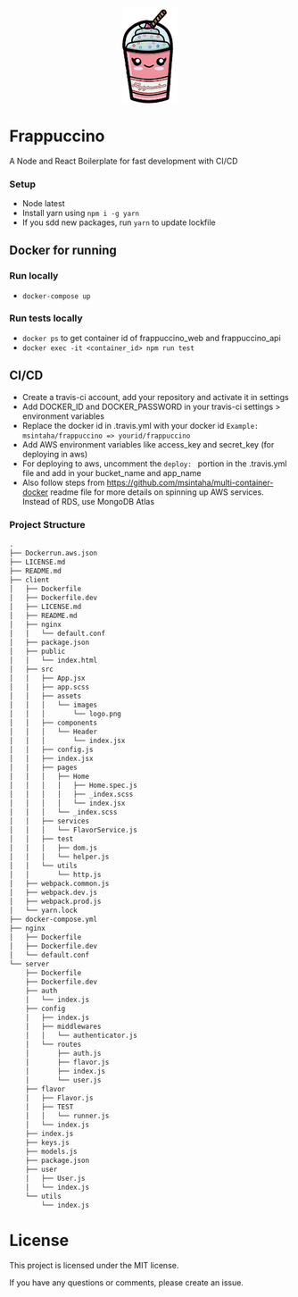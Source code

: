 <p align="center">
  <img width="100" src="https://raw.githubusercontent.com/msintaha/frappuccino/master/client/src/assets/images/logo.png">
</p>

# Frappuccino
A Node and React Boilerplate for fast development with CI/CD

### Setup
- Node latest
- Install yarn using `npm i -g yarn`
- If you sdd new packages, run `yarn` to update lockfile

## Docker for running
### Run locally
- `docker-compose up`
### Run tests locally
- `docker ps` to get container id of frappuccino_web and frappuccino_api
- `docker exec -it <container_id> npm run test`

## CI/CD
- Create a travis-ci account, add your repository and activate it in settings
- Add DOCKER_ID and DOCKER_PASSWORD in your travis-ci settings > environment variables
- Replace the docker id in .travis.yml with your docker id `Example: msintaha/frappuccino => yourid/frappuccino`
- Add AWS environment variables like access_key and secret_key (for deploying in aws)
- For deploying to aws, uncomment the `deploy: ` portion in the .travis.yml file and add in your bucket_name and app_name
- Also follow steps from https://github.com/msintaha/multi-container-docker readme file for more details on spinning up AWS services. Instead of RDS, use MongoDB Atlas

### Project Structure

```
.
├── Dockerrun.aws.json
├── LICENSE.md
├── README.md
├── client
│   ├── Dockerfile
│   ├── Dockerfile.dev
│   ├── LICENSE.md
│   ├── README.md
│   ├── nginx
│   │   └── default.conf
│   ├── package.json
│   ├── public
│   │   └── index.html
│   ├── src
│   │   ├── App.jsx
│   │   ├── app.scss
│   │   ├── assets
│   │   │   └── images
│   │   │       └── logo.png
│   │   ├── components
│   │   │   └── Header
│   │   │       └── index.jsx
│   │   ├── config.js
│   │   ├── index.jsx
│   │   ├── pages
│   │   │   ├── Home
│   │   │   │   ├── Home.spec.js
│   │   │   │   ├── _index.scss
│   │   │   │   └── index.jsx
│   │   │   └── _index.scss
│   │   ├── services
│   │   │   └── FlavorService.js
│   │   ├── test
│   │   │   ├── dom.js
│   │   │   └── helper.js
│   │   └── utils
│   │       └── http.js
│   ├── webpack.common.js
│   ├── webpack.dev.js
│   ├── webpack.prod.js
│   └── yarn.lock
├── docker-compose.yml
├── nginx
│   ├── Dockerfile
│   ├── Dockerfile.dev
│   └── default.conf
└── server
    ├── Dockerfile
    ├── Dockerfile.dev
    ├── auth
    │   └── index.js
    ├── config
    │   ├── index.js
    │   ├── middlewares
    │   │   └── authenticator.js
    │   └── routes
    │       ├── auth.js
    │       ├── flavor.js
    │       ├── index.js
    │       └── user.js
    ├── flavor
    │   ├── Flavor.js
    │   ├── TEST
    │   │   └── runner.js
    │   └── index.js
    ├── index.js
    ├── keys.js
    ├── models.js
    ├── package.json
    ├── user
    │   ├── User.js
    │   └── index.js
    └── utils
        └── index.js
```

# License
This project is licensed under the MIT license.

If you have any questions or comments, please create an issue.
